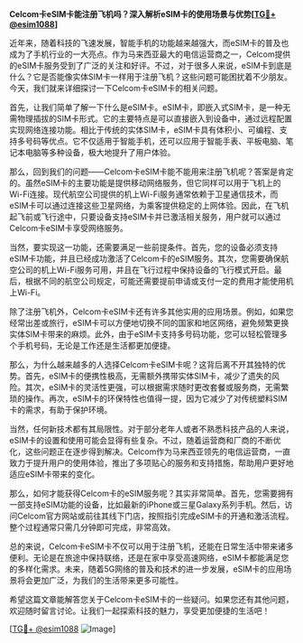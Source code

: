 **Celcom卡eSIM卡能注册飞机吗？深入解析eSIM卡的使用场景与优势[[TG💪+ @esim1088](https://t.me/s/esim1088)]**

近年来，随着科技的飞速发展，智能手机的功能越来越强大，而eSIM卡的普及也成为了手机行业的一大亮点。作为马来西亚最大的电信运营商之一，Celcom提供的eSIM卡服务受到了广泛的关注和好评。不过，对于很多人来说，eSIM卡到底是什么？它是否能像实体SIM卡一样用于注册飞机？这些问题可能困扰着不少朋友。今天，我们就来详细探讨一下Celcom卡eSIM卡的相关问题。

首先，让我们简单了解一下什么是eSIM卡。eSIM卡，即嵌入式SIM卡，是一种无需物理插拔的SIM卡形式。它的主要特点是可以直接嵌入到设备中，通过远程配置实现网络连接功能。相比于传统的实体SIM卡，eSIM卡具有体积小、可编程、支持多号码等优点。它不仅适用于智能手机，还可以应用于智能手表、平板电脑、笔记本电脑等多种设备，极大地提升了用户体验。

那么，回到我们的问题——Celcom卡eSIM卡能不能用来注册飞机呢？答案是肯定的。虽然eSIM卡的主要功能是提供移动网络服务，但它同样可以用于飞机上的Wi-Fi连接。现代航空公司提供的机上Wi-Fi服务通常依赖于卫星通信技术，而eSIM卡可以通过连接这些卫星网络，为乘客提供稳定的上网体验。因此，在飞机起飞前或飞行途中，只要设备支持eSIM卡并已激活相关服务，用户就可以通过Celcom卡eSIM卡享受网络服务。

当然，要实现这一功能，还需要满足一些前提条件。首先，您的设备必须支持eSIM卡功能，并且已经成功激活了Celcom卡的eSIM服务。其次，您需要确保航空公司的机上Wi-Fi服务可用，并且在飞行过程中保持设备的飞行模式开启。最后，根据不同的航空公司规定，可能还需要提前申请或支付一定的费用才能使用机上Wi-Fi。

除了注册飞机外，Celcom卡eSIM卡还有许多其他实用的应用场景。例如，如果您经常出差或旅行，eSIM卡可以方便地切换不同的国家和地区网络，避免频繁更换实体SIM卡带来的麻烦。此外，由于eSIM卡支持多号码功能，您可以轻松管理多个手机号码，无论是工作还是生活都更加便捷。

那么，为什么越来越多的人选择Celcom卡eSIM卡呢？这背后离不开其独特的优势。首先，eSIM卡的便携性极高，无需额外携带实体SIM卡，减少了遗失的风险。其次，eSIM卡的灵活性更强，可以根据需求随时更改套餐或服务商，无需繁琐的操作。再次，eSIM卡的环保特性也值得一提，因为它减少了对传统塑料SIM卡的需求，有助于保护环境。

当然，任何新技术都有其局限性。对于部分老年人或者不熟悉科技产品的人来说，eSIM卡的设置和使用可能会显得有些复杂。不过，随着运营商和厂商的不断优化，这些问题正在逐步得到解决。Celcom作为马来西亚领先的电信运营商，一直致力于提升用户的使用体验，推出了多项贴心的服务和支持措施，帮助用户更好地适应eSIM卡带来的变化。

那么，如何才能获得Celcom卡的eSIM服务呢？其实非常简单。首先，您需要拥有一部支持eSIM功能的设备，比如最新的iPhone或三星Galaxy系列手机。然后，访问Celcom官方网站或前往其线下门店，按照指引完成eSIM卡的开通和激活流程。整个过程通常只需几分钟即可完成，非常高效。

总的来说，Celcom卡eSIM卡不仅可以用于注册飞机，还能在日常生活中带来诸多便利。无论是在旅途中保持联络，还是在家中享受高速网络，eSIM卡都能满足您的多样化需求。未来，随着5G网络的普及和技术的进一步发展，eSIM卡的应用场景将会更加广泛，为我们的生活带来更多可能性。

希望这篇文章能解答您关于Celcom卡eSIM卡的一些疑问。如果您还有其他问题，欢迎随时留言讨论。让我们一起探索科技的魅力，享受更加便捷的生活吧！

[[TG💪+ @esim1088](https://t.me/s/esim1088) ![Image](https://i.postimg.cc/4NQfJmqS/Snipaste-2025-05-13-00-14-12.png)]